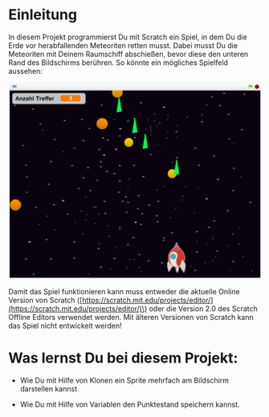 # Einleitung

In diesem Projekt programmierst Du mit Scratch ein Spiel, in dem Du die Erde vor herabfallenden Meteoriten retten musst. Dabei musst Du die Meteoriten mit Deinem Raumschiff abschießen, bevor diese den unteren Rand des Bildschirms berühren. So könnte ein mögliches Spielfeld aussehen:

![](../assets/screenshot.png)

Damit das Spiel funktionieren kann muss entweder die aktuelle Online Version von Scratch \([https://scratch.mit.edu/projects/editor/](https://scratch.mit.edu/projects/editor/)\) oder die Version 2.0 des Scratch Offline Editors  verwendet werden. Mit älteren Versionen von Scratch kann das Spiel nicht entwickelt werden!

# Was lernst Du bei diesem Projekt:

* Wie Du mit Hilfe von Klonen ein Sprite mehrfach am Bildschirm darstellen kannst

* Wie Du mit Hilfe von Variablen den Punktestand speichern kannst.



